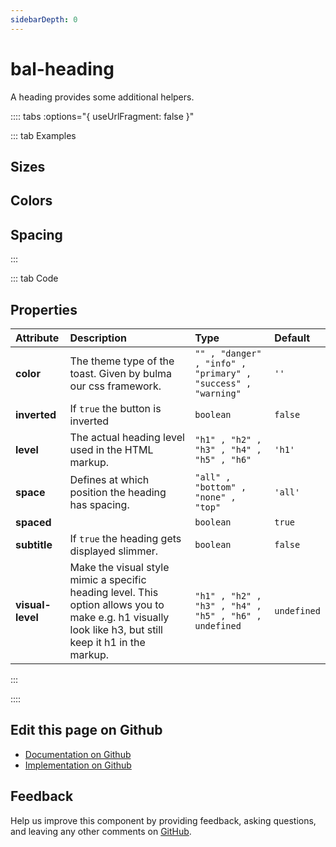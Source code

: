 ```yaml
---
sidebarDepth: 0
---
```


# bal-heading


<!-- START: human documentation top -->

A heading provides some additional helpers.

<!-- END: human documentation top -->

:::: tabs :options="{ useUrlFragment: false }"

::: tab Examples

## Sizes

<ClientOnly><docs-demo-bal-heading-51></docs-demo-bal-heading-51></ClientOnly>


## Colors

<ClientOnly><docs-demo-bal-heading-52></docs-demo-bal-heading-52></ClientOnly>


## Spacing

<ClientOnly><docs-demo-bal-heading-53></docs-demo-bal-heading-53></ClientOnly>


:::

::: tab Code

## Properties


| Attribute        | Description                                                                                                                                             | Type                                                         | Default     |
| :--------------- | :------------------------------------------------------------------------------------------------------------------------------------------------------ | :----------------------------------------------------------- | :---------- |
| **color**        | The theme type of the toast. Given by bulma our css framework.                                                                                          | `"" , "danger" , "info" , "primary" , "success" , "warning"` | `''`        |
| **inverted**     | If `true` the button is inverted                                                                                                                        | `boolean`                                                    | `false`     |
| **level**        | The actual heading level used in the HTML markup.                                                                                                       | `"h1" , "h2" , "h3" , "h4" , "h5" , "h6"`                    | `'h1'`      |
| **space**        | Defines at which position the heading has spacing.                                                                                                      | `"all" , "bottom" , "none" , "top"`                          | `'all'`     |
| **spaced**       |                                                                                                                                                         | `boolean`                                                    | `true`      |
| **subtitle**     | If `true` the heading gets displayed slimmer.                                                                                                           | `boolean`                                                    | `false`     |
| **visual-level** | Make the visual style mimic a specific heading level. This option allows you to make e.g. h1 visually look like h3, but still keep it h1 in the markup. | `"h1" , "h2" , "h3" , "h4" , "h5" , "h6" , undefined`        | `undefined` |


:::


::::

## Edit this page on Github

* [Documentation on Github](https://github.com/baloise/design-system/blob/master/docs/src/components/components/bal-heading.md)
* [Implementation on Github](https://github.com/baloise/design-system/blob/master/packages/components/src/components/bal-heading)

## Feedback

Help us improve this component by providing feedback, asking questions, and leaving any other comments on [GitHub](https://github.com/baloise/design-system/issues/new).

